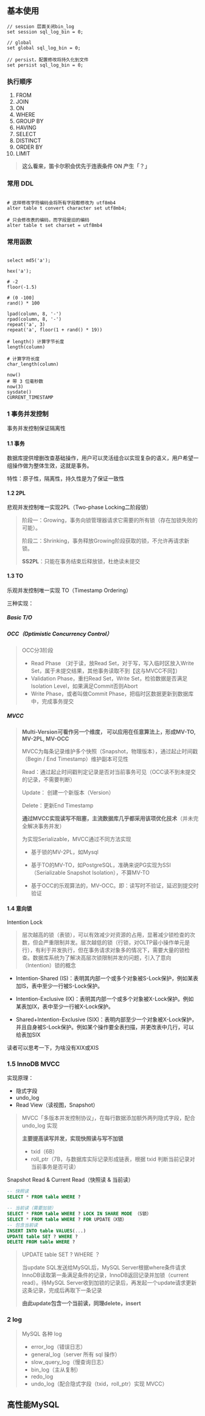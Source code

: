 

## 基本使用

``` mysql
// session 层面关闭bin_log
set session sql_log_bin = 0;

// global
set global sql_log_bin = 0;

// persist，配置修改将持久化到文件
set persist sql_log_bin = 0;
```



### 执行顺序

1. FROM
2. JOIN
3. ON
4. WHERE
5. GROUP BY
6. HAVING
7. SELECT
8. DISTINCT
9. ORDER BY
10. LIMIT

> **这么看来，笛卡尔积会优先于连表条件 ON 产生「？」**



### 常用 DDL

``` shell

# 这样修改字符编码会将所有字段都修改为 utf8mb4
alter table t convert character set utf8mb4;

# 只会修改表的编码，而字段是旧的编码
alter table t set charset = utf8mb4
```



### 常用函数

``` shell

select md5('a');

hex('a');

# -2
floor(-1.5)

# (0 -100]
rand() * 100

lpad(column, 8, '-')
rpad(column, 8, '-')
repeat('a', 3)
repeat('a', floor(1 + rand() * 19))

# length() 计算字节长度
length(column)

# 计算字符长度
char_length(column)

now()
# 带 3 位毫秒数
now(3)
sysdate()
CURRENT_TIMESTAMP

```





### 1 事务并发控制

事务并发控制保证隔离性

#### 1.1 事务

数据库提供增删改查基础操作，用户可以灵活组合以实现复杂的语义，用户希望一组操作做为整体生效，这就是事务。

特性：原子性，隔离性，持久性是为了保证一致性



#### 1.2 2PL

悲观并发控制唯一实现2PL（Two-phase Locking二阶段锁）

> 阶段一：Growing，事务向锁管理器请求它需要的所有锁（存在加锁失败的可能）。
>
> 阶段二：Shrinking，事务释放Growing阶段获取的锁，不允许再请求新锁。
>
> **SS2PL**：只能在事务结束后释放锁，杜绝读未提交



#### 1.3 TO

乐观并发控制唯一实现 TO（Timestamp Ordering）

三种实现：

##### Basic T/O

##### OCC（Optimistic Concurrency Control）

> OCC分3阶段
>
> + Read Phase （对于读，放Read Set，对于写，写入临时区放入Write Set，属于未提交结果，其他事务读取不到【这与MVCC不同】）
> + Validation Phase，重扫Read Set，Write Set，检验数据是否满足Isolation Level，如果满足Commit否则Abort
> + Write Phase，或者叫做Commit Phase，把临时区数据更新到数据库中，完成事务提交

##### MVCC

>  **Multi-Version可看作另一个维度， 可以应用在任意算法上，形成MV-TO, MV-2PL, MV-OCC**
>
>  MVCC为每条记录维护多个快照（Snapshot，物理版本），通过起止时间戳（Begin / End Timestamp）维护副本可见性
>
>  Read：通过起止时间戳判定记录是否对当前事务可见（OCC读不到未提交的记录，不需要判断）
>
>  Update： 创建一个新版本（Version）
>
>  Delete：更新End Timestamp
>
>  **通过MVCC实现读写不阻塞，主流数据库几乎都采用该项优化技术**（并未完全解决事务并发）
>
>  为实现Serializable，MVCC通过不同方法实现
>
>  + 基于锁的MV-2PL，如Mysql
>
>  + 基于TO的MV-TO，如PostgreSQL，准确来说PG实现为SSI（Serializable Snapshot Isolation），不算MV-TO
>  + 基于OCC的乐观算法的，MV-OCC。即：读写时不验证，延迟到提交时验证



#### 1.4 意向锁

Intention Lock

> 层次越高的锁（表锁），可以有效减少对资源的占用，显著减少锁检查的次数，但会严重限制并发。层次越低的锁（行锁，对OLTP最小操作单元是行），有利于并发执行，但在事务请求对象多的情况下，需要大量的锁检查。数据库系统为了解决高层次锁限制并发的问题，引入了意向（Intention）锁的概念
>

+ Intention-Shared (IS)：表明其内部一个或多个对象被S-Lock保护，例如某表加IS，表中至少一行被S-Lock保护。

+ Intention-Exclusive (IX)：表明其内部一个或多个对象被X-Lock保护。例如某表加IX，表中至少一行被X-Lock保护。

+ Shared+Intention-Exclusive (SIX)：表明内部至少一个对象被X-Lock保护，并且自身被S-Lock保护。例如某个操作要全表扫描，并更改表中几行，可以给表加SIX

读者可以思考一下，为啥没有XIX或XIS



###  1.5 InnoDB MVCC

实现原理：

+ 隐式字段
+ undo_log
+ Read View（读视图，Snapshot）

> MVCC「多版本并发控制协议」，在每行数据添加额外两列隐式字段，配合 undo_log 实现
>
> **主要提高读写并发，实现快照读与写不加锁**
>
> + txid（6B）
> + roll_ptr（7B，与数据库实际记录形成链表，根据 txid 判断当前记录对当前事务是否可读）

Snapshot Read & Current Read（快照读 & 当前读）

``` sql
-- 快照读
SELECT * FROM table WHERE ?

-- 当前读（需要加锁）
SELECT * FROM table WHERE ? LOCK IN SHARE MODE （S锁）
SELECT * FROM table WHERE ? FOR UPDATE（X锁）
-- 包含当前读
INSERT INTO table VALUES(...)
UPDATE table SET ? WHERE ?
DELETE FROM table WHERE ?
```

> UPDATE table SET ? WHERE ？
>
> 当update SQL发送给MySQL后，MySQL Server根据where条件请求InnoDB读取第一条满足条件的记录，InnoDB返回记录并加锁（current read）。待MySQL Server收到加锁的记录后，再发起一个update请求更新这条记录，完成后再取下一条记录
>
> **由此update包含一个当前读，同理delete，insert**



### 2 log

> MySQL 各种 log
>
> + error_log（错误日志）
> + general_log（server 所有 sql 操作）
> + slow_query_log（慢查询日志）
> + bin_log（主从复制）
> + redo_log
> + undo_log（配合隐式字段（txid，roll_ptr）实现 MVCC）



## 高性能MySQL




